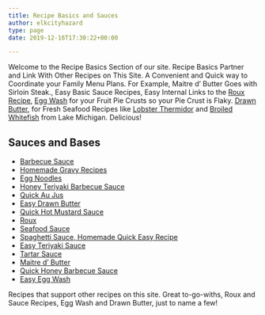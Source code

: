 ```yaml
---
title: Recipe Basics and Sauces
author: elkcityhazard
type: page
date: 2019-12-16T17:30:22+00:00

---
```

Welcome to the Recipe Basics Section of our site. Recipe Basics Partner and Link With Other Recipes on This Site. A Convenient and Quick way to Coordinate your Family Menu Plans. For Example, Maitre d&#8217; Butter Goes with Sirloin Steak., Easy Basic Sauce Recipes, Easy Internal Links to the <a href="/wordpress/easy-vegetarian-dinner-recipes/how-to-make-roux/" rel="noopener noreferrer" target="_blank">Roux Recipe</a>, <a href="/wordpress/easy-vegetarian-dinner-recipes/how-to-make-an-egg-wash/" rel="noopener noreferrer" target="_blank">Egg Wash</a> for your Fruit Pie Crusts so your Pie Crust is Flaky. <a href="/wordpress/appetizers/easy-drawn-butter-clarified-butter-recipe/" rel="noopener noreferrer" target="_blank">Drawn Butter</a>, for Fresh Seafood Recipes like <a href="/wordpress/recipes-for-special-occasions-and-events/lobster-thermidor-recipe/" rel="noopener noreferrer" target="_blank">Lobster Thermidor</a> and <a href="/wordpress/chef-franks-seasoning-recipes/lake-michigan-broiled-whitefish/" rel="noopener noreferrer" target="_blank">Broiled Whitefish</a> from Lake Michigan. Delicious!

## Sauces and Bases

  * [Barbecue Sauce][1]
  * [Homemade Gravy Recipes][2]
  * [Egg Noodles][3]
  * [Honey Teriyaki Barbecue Sauce][4]
  * [Quick Au Jus][5]
  * [Easy Drawn Butter][6]
  * [Quick Hot Mustard Sauce][7]
  * [Roux][8]
  * [Seafood Sauce][9]
  * [Spaghetti Sauce, Homemade Quick Easy Recipe][10]
  * [Easy Teriyaki Sauce][11]
  * [Tartar Sauce][12]
  * [Maitre d&#8217; Butter][13]
  * [Quick Honey Barbecue Sauce][14]
  * [Easy Egg Wash][15]

Recipes that support other recipes on this site. Great to-go-withs, Roux and Sauce Recipes, Egg Wash and Drawn Butter, just to name a few!

 [1]: /wordpress/index.php/recipe-basics-and-sauces/homemade-barbecue-sauce/
 [2]: /wordpress/index.php/institutional-recipes-for-200/easy-side-dishes/easy-gravy-recipe/
 [3]: /wordpress/index.php/chef-franks-seasoning-recipes/quick-and-easy-egg-noodle-recipe/
 [4]: /wordpress/index.php/chef-franks-seasoning-recipes/honey-teriyaki-barbecue-sauce/
 [5]: /wordpress/index.php/recipe-basics-and-sauces/quick-au-jus/
 [6]: /wordpress/index.php/appetizers/easy-drawn-butter-clarified-butter-recipe/
 [7]: /wordpress/index.php/appetizers/hot-mustard-sauce-recipe/
 [8]: /wordpress/index.php/easy-vegetarian-dinner-recipes/how-to-make-roux/
 [9]: /wordpress/index.php/appetizers/seafood-sauce-recipe/
 [10]: /wordpress/index.php/easy-vegetarian-dinner-recipes/vegetarian-spaghetti-recipe/
 [11]: /wordpress/index.php/grilling-cookouts-and-barbecues/easy-teriyaki-sauce-recipe/
 [12]: /wordpress/index.php/chef-franks-seasoning-recipes/tartar-sauce-for-fish/
 [13]: /wordpress/index.php/grilling-cookouts-and-barbecues/maitre-d-butter/
 [14]: /wordpress/index.php/grilling-cookouts-and-barbecues/honey-barbecue-sauce-recipe/
 [15]: /wordpress/index.php/easy-vegetarian-dinner-recipes/how-to-make-an-egg-wash/
